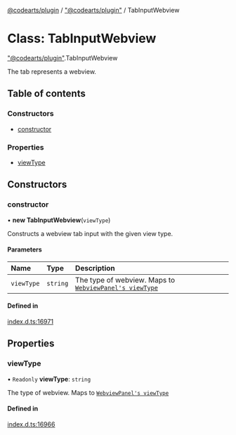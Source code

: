 [@codearts/plugin](../README.md) / ["@codearts/plugin"](../modules/_codearts_plugin_.md) / TabInputWebview

# Class: TabInputWebview

["@codearts/plugin"](../modules/_codearts_plugin_.md).TabInputWebview

The tab represents a webview.

## Table of contents

### Constructors

- [constructor](codearts_plugin_.TabInputWebview.md#constructor)

### Properties

- [viewType](codearts_plugin_.TabInputWebview.md#viewtype)

## Constructors

### constructor

• **new TabInputWebview**(`viewType`)

Constructs a webview tab input with the given view type.

#### Parameters

| Name | Type | Description |
| :------ | :------ | :------ |
| `viewType` | `string` | The type of webview. Maps to [`WebviewPanel's viewType`](../interfaces/codearts_plugin_.WebviewPanel.md#viewtype) |

#### Defined in

[index.d.ts:16971](https://github.com/huaweicloud/cloudide-plugin-api/blob/03b481c/index.d.ts#L16971)

## Properties

### viewType

• `Readonly` **viewType**: `string`

The type of webview. Maps to [`WebviewPanel's viewType`](../interfaces/codearts_plugin_.WebviewPanel.md#viewtype)

#### Defined in

[index.d.ts:16966](https://github.com/huaweicloud/cloudide-plugin-api/blob/03b481c/index.d.ts#L16966)
